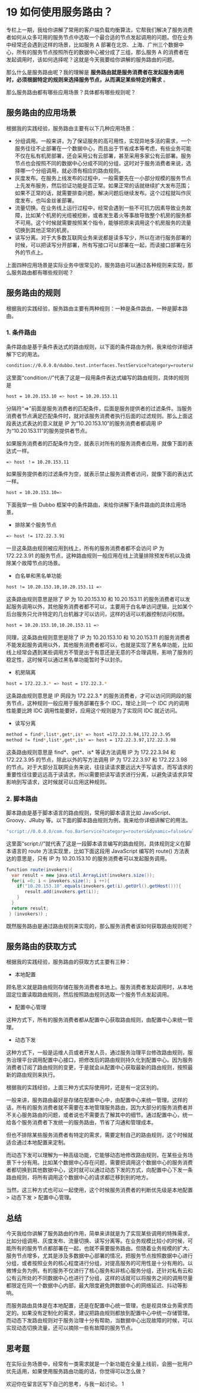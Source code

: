 # 19 如何使用服务路由？

专栏上一期，我给你讲解了常用的客户端负载均衡算法，它帮我们解决了服务消费者如何从众多可用的服务节点中选取一个最合适的节点发起调用的问题。但在业务中经常还会遇到这样的场景，比如服务 A 部署在北京、上海、广州三个数据中心，所有的服务节点按照所在的数据中心被分成了三组，那么服务 A 的消费者在发起调用时，该如何选择呢？这就是今天我要给你讲解的服务路由的问题。

那么什么是服务路由呢？我的理解是 **服务路由就是服务消费者在发起服务调用时，必须根据特定的规则来选择服务节点，从而满足某些特定的需求** 。

那么服务路由都有哪些应用场景？具体都有哪些规则呢？

## 服务路由的应用场景

根据我的实践经验，服务路由主要有以下几种应用场景：

- 分组调用。一般来讲，为了保证服务的高可用性，实现异地多活的需求，一个服务往往不止部署在一个数据中心，而且出于节省成本等考虑，有些业务可能不仅在私有机房部署，还会采用公有云部署，甚至采用多家公有云部署。服务节点也会按照不同的数据中心分成不同的分组，这时对于服务消费者来说，选择哪一个分组调用，就必须有相应的路由规则。
- 灰度发布。在服务上线发布的过程中，一般需要先在一小部分规模的服务节点上先发布服务，然后验证功能是否正常。如果正常的话就继续扩大发布范围；如果不正常的话，就需要排查问题，解决问题后继续发布。这个过程就叫作灰度发布，也叫金丝雀部署。
- 流量切换。在业务线上运行过程中，经常会遇到一些不可抗力因素导致业务故障，比如某个机房的光缆被挖断，或者发生着火等事故导致整个机房的服务都不可用。这个时候就需要按照某个指令，能够把原来调用这个机房服务的流量切换到其他正常的机房。
- 读写分离。对于大多数互联网业务来说都是读多写少，所以在进行服务部署的时候，可以把读写分开部署，所有写接口可以部署在一起，而读接口部署在另外的节点上。

上面四种应用场景是实际业务中很常见的，服务路由可以通过各种规则来实现，那么服务路由都有哪些规则呢？

## 服务路由的规则

根据我的实践经验，服务路由主要有两种规则：一种是条件路由，一种是脚本路由。

### 1. 条件路由

条件路由是基于条件表达式的路由规则，以下面的条件路由为例，我来给你详细讲解下它的用法。

```bash
condition://0.0.0.0/dubbo.test.interfaces.TestService?category=routers&dynamic=true&priority=2&enabled=true&rule=" + URL.encode(" host = 10.20.153.10=> host = 10.20.153.11")
```

这里面“condition://”代表了这是一段用条件表达式编写的路由规则，具体的规则是

```bash
host = 10.20.153.10 => host = 10.20.153.11
```

分隔符“=>”前面是服务消费者的匹配条件，后面是服务提供者的过滤条件。当服务消费者节点满足匹配条件时，就对该服务消费者执行后面的过滤规则。那么上面这段表达式表达的意义就是 IP 为“10.20.153.10”的服务消费者都调用 IP 为“10.20.153.11”的服务提供者节点。

如果服务消费者的匹配条件为空，就表示对所有的服务消费者应用，就像下面的表达式一样。

```bash
=> host ！= 10.20.153.11
```

如果服务提供者的过滤条件为空，就表示禁止服务消费者访问，就像下面的表达式一样。

```bash
host = 10.20.153.10=>
```

下面我举一些 Dubbo 框架中的条件路由，来给你讲解下条件路由的具体应用场景。

- 排除某个服务节点

```bash
=> host != 172.22.3.91
```

一旦这条路由规则被应用到线上，所有的服务消费者都不会访问 IP 为 172.22.3.91 的服务节点，这种路由规则一般应用在线上流量排除预发布机以及摘除某个故障节点的场景。

- 白名单和黑名单功能

```bash
host != 10.20.153.10,10.20.153.11 =>
```

这条路由规则意思是除了 IP 为 10.20.153.10 和 10.20.153.11 的服务消费者可以发起服务调用以外，其他服务消费者都不可以，主要用于白名单访问逻辑，比如某个后台服务只允许特定的几台机器才可以访问，这样的话可以机器控制访问权限。

```bash
host = 10.20.153.10,10.20.153.11 =>
```

同理，这条路由规则意思是除了 IP 为 10.20.153.10 和 10.20.153.11 的服务消费者不能发起服务调用以外，其他服务消费者都可以，也就是实现了黑名单功能，比如线上经常会遇到某些调用方不管是出于有意还是无意的不合理调用，影响了服务的稳定性，这时候可以通过黑名单功能暂时予以封杀。

- 机房隔离

```bash
host = 172.22.3.* => host = 172.22.3.*
```

这条路由规则意思是 IP 网段为 172.22.3.\* 的服务消费者，才可以访问同网段的服务节点，这种规则一般应用于服务部署在多个 IDC，理论上同一个 IDC 内的调用性能要比跨 IDC 调用性能要好，应用这个规则是为了实现同 IDC 就近访问。

- 读写分离

```bash
method = find*,list*,get*,is* => host =172.22.3.94,172.22.3.95
method != find*,list*,get*,is* => host = 172.22.3.97,172.22.3.98
```

这条路由规则意思是 find\*、get\*、is\* 等读方法调用 IP 为 172.22.3.94 和 172.22.3.95 的节点，除此以外的写方法调用 IP 为 172.22.3.97 和 172.22.3.98 的节点。对于大部分互联网业务来说，往往读请求要远远大于写请求，而写请求的重要性往往要远远高于读请求，所以需要把读写请求进行分离，以避免读请求异常影响到写请求，这时候就可以应用这种规则。

### 2. 脚本路由

脚本路由是基于脚本语言的路由规则，常用的脚本语言比如 JavaScript、Groovy、JRuby 等。以下面的脚本路由规则为例，我来给你详细讲解它的用法。

```bash
"script://0.0.0.0/com.foo.BarService?category=routers&dynamic=false&rule=" + URL.encode("（function route(invokers) { ... } (invokers)）")
```

这里面“script://”就代表了这是一段脚本语言编写的路由规则，具体规则定义在脚本语言的 route 方法实现里，比如下面这段用 JavaScript 编写的 route() 方法表达的意思是，只有 IP 为 10.20.153.10 的服务消费者可以发起服务调用。

```java
function route(invokers){
  var result = new java.util.ArrayList(invokers.size());
  for(i =0; i < invokers.size(); i ++){
    if("10.20.153.10".equals(invokers.get(i).getUrl().getHost())){ 
       result.add(invokers.get(i));
    } 
  } 
  return result; 
 } (invokers)）;
```

既然服务路由是通过路由规则来实现的，那么服务消费者该如何获取路由规则呢？

## 服务路由的获取方式

根据我的实践经验，服务路由的获取方式主要有三种：

- 本地配置

顾名思义就是路由规则存储在服务消费者本地上。服务消费者发起调用时，从本地固定位置读取路由规则，然后按照路由规则选取一个服务节点发起调用。

- 配置中心管理

这种方式下，所有的服务消费者都从配置中心获取路由规则，由配置中心来统一管理。

- 动态下发

这种方式下，一般是运维人员或者开发人员，通过服务治理平台修改路由规则，服务治理平台调用配置中心接口，把修改后的路由规则持久化到配置中心。因为服务消费者订阅了路由规则的变更，于是就会从配置中心获取最新的路由规则，按照最新的路由规则来执行。

根据我的实践经验，上面三种方式实际使用时，还是有一定区别的。

一般来讲，服务路由最好是存储在配置中心中，由配置中心来统一管理。这样的话，所有的服务消费者就不需要在本地管理服务路由，因为大部分的服务消费者并不关心服务路由的问题，或者说也不需要去了解其中的细节。通过配置中心，统一给各个服务消费者下发统一的服务路由，节省了沟通和管理成本。

但也不排除某些服务消费者有特定的需求，需要定制自己的路由规则，这个时候就适合通过本地配置来定制。

而动态下发可以理解为一种高级功能，它能够动态地修改路由规则，在某些业务场景下十分有用。比如某个数据中心存在问题，需要把调用这个数据中心的服务消费者都切换到其他数据中心，这时就可以通过动态下发的方式，向配置中心下发一条路由规则，将所有调用这个数据中心的请求都迁移到别的地方。

当然，这三种方式也可以一起使用，这个时候服务消费者的判断优先级是本地配置 > 动态下发 > 配置中心管理。

## 总结

今天我给你讲解了服务路由的作用，简单来讲就是为了实现某些调用的特殊需求，比如分组调用、灰度发布、流量切换、读写分离等。在业务规模比较小的时候，可能所有的服务节点都部署在一起，也就不需要服务路由。但随着业务规模的扩大、服务节点增多，尤其是涉及多数据中心部署的情况，把服务节点按照数据中心进行分组，或者按照业务的核心程度进行分组，对提高服务的可用性是十分有用的。以微博业务为例，有的服务不仅进行了核心服务和非核心服务分组，还针对私有云和公有云所处的不同数据中心也进行了分组，这样的话就可以将服务之间的调用尽量都限定在同一个数据中心内部，最大限度避免跨数据中心的网络延迟、抖动等影响。

而服务路由具体是在本地配置，还是在配置中心统一管理，也是视具体业务需求而定的。如果没有定制化的需求，建议把路由规则都放到配置中心中统一存储管理。而动态下发路由规则对于服务治理十分有帮助，当数据中心出现故障的时候，可以实现动态切换流量，还可以摘除一些有故障的服务节点。

## 思考题

在实际业务场景中，经常有一类需求就是一个新功能在全量上线前，会圈一批用户优先适用，如果使用服务路由功能的话，你觉得可以怎么做？

欢迎你在留言区写下自己的思考，与我一起讨论。 1
